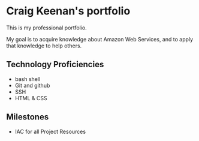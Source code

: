 # Craig Keenan's portfolio

This is my professional portfolio.

My goal is to acquire knowledge about Amazon Web Services, and to apply that knowledge to help others.

## Technology Proficiencies

- bash shell
- Git and github
- SSH
- HTML & CSS

## Milestones
- IAC for all Project Resources
